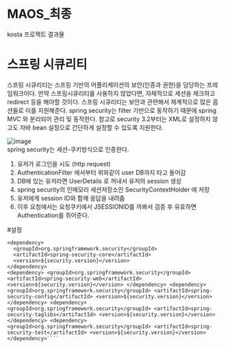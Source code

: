 # MAOS_최종
kosta 프로젝트 결과물

# 스프링 시큐리티        

스프링 시큐리티는 스프링 기반의 어플리케이션의 보안(인증과 권한)을 담당하는 프레임워크이다. 만약 스프링시큐리티를 사용하지 않았다면, 자체적으로 세션을 체크하고 redirect 등을 해야할 것이다. 스프링 시큐리티는 보안과 관련해서 체계적으로 많은 옵션들로 이를 지원해준다. spring security는 filter 기반으로 동작하기 때문에 spring MVC 와 분리되어 관리 및 동작한다. 참고로 security 3.2부터는 XML로 설정하지 않고도 자바 bean 설정으로 간단하게 설정할 수 있도록 지원한다.

![image](https://user-images.githubusercontent.com/73210774/117611199-09a9bc80-b19e-11eb-9db5-2931b9ccf679.png)<br/>
spring security는 세션-쿠키방식으로 인증한다.

1. 유저가 로그인을 시도 (http request)<br/>
2. AuthenticationFilter 에서부터 위와같이 user DB까지 타고 들어감<br/>
3. DB에 있는 유저라면 UserDetails 로 꺼내서 유저의 session 생성<br/>
4. spring security의 인메모리 세션저장소인 SecurityContextHolder 에 저장<br/>
5. 유저에게 session ID와 함께 응답을 내려줌<br/>
6. 이후 요청에서는 요청쿠키에서 JSESSIONID를 까봐서 검증 후 유효하면 Authentication를 쥐어준다.<br/>

#설정

````<!-- Security --> 
<dependency> 
  <groupId>org.springframework.security</groupId> 
  <artifactId>spring-security-core</artifactId> 
  <version>${security.version}</version> 
</dependency> 
<dependency> <groupId>org.springframework.security</groupId> <artifactId>spring-security-web</artifactId> <version>${security.version}</version> </dependency> <dependency> <groupId>org.springframework.security</groupId> <artifactId>spring-security-config</artifactId> <version>${security.version}</version> </dependency> <dependency> <groupId>org.springframework.security</groupId> <artifactId>spring-security-taglibs</artifactId> <version>${security.version}</version> </dependency> <dependency> <groupId>org.springframework.security</groupId> <artifactId>spring-security-test</artifactId> <version>${security.version}</version> </dependency>````

